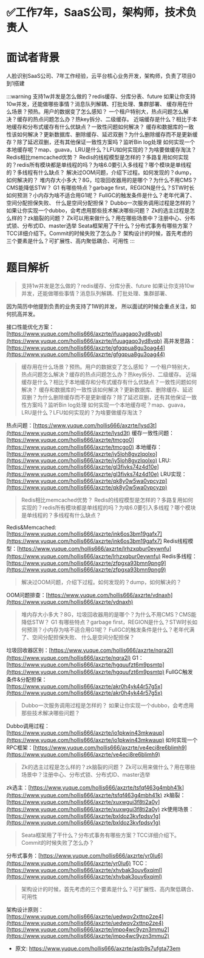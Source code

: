 # ✅工作7年，SaaS公司，架构师，技术负责人
<!--page header-->

<a name="lVRaC"></a>
# 面试者背景

人脸识别SaaS公司、7年工作经验，云平台核心业务开发，架构师，负责了项目0到1搭建

:::warning
支持1w并发是怎么做的？redis缓存、分库分表、future
如果让你支持10w并发，还能做哪些事情？消息队列解耦、打批处理、集群部署、
缓存用在什么场景？预热。用户的数据变了怎么感知？
一个租户特别大，热点问题怎么解决？缓存的热点问题怎么办？热key拆分、二级缓存。
近端缓存是什么？相比于本地缓存和分布式缓存有什么优缺点？一致性问题如何解决？
缓存和数据库的一致性该如何解决？更新数据库、删除缓存、延迟双删？为什么删除缓存而不是更新缓存？除了延迟双删，还有其他保证一致性方案吗？监听Bin log处理
如何实现一个本地缓存呢？map、guava，LRU是什么？LFU如何实现的？为啥要做缓存淘汰？
Redis相比memcached优势？
Redis的线程模型是怎样的？多路复用如何实现的？redis所有模块都是单线程的吗？为啥6.0要引入多线程？哪个模块是单线程的？多线程有什么缺点？
解决过OOM问题，介绍下过程。如何发现的？dump，如何解决的？
堆内存大小多大？8G，垃圾回收器用的是哪个？为什么不用CMS？CMS能降低STW？
G1 有哪些特点？garbage first，REGION是什么？STW时长如何预测？小内存为啥不适合用G1呢？
FullGC的触发条件是什么？老年代满了、空间分配担保失败、
什么是空间分配担保？
Dubbo一次服务调用过程是怎样的？
如果让你实现一个dubbo，会考虑用那些技术解决哪些问题？
Zk的选主过程是怎么样的？zk脑裂的问题？
Zk可以用来做什么？用在哪些场景中？注册中心、分布式锁、分布式ID、master选举
Seata框架用了干什么？分布式事务有哪些方案？TCC详细介绍下。Commit的时候失败了怎么办？
架构设计的时候，首先考虑的三个要素是什么？可扩展性、高内聚低耦合、可用性
:::
<a name="FChSX"></a>
# 题目解析

> 支持1w并发是怎么做的？redis缓存、分库分表、future
> 如果让你支持10w并发，还能做哪些事情？消息队列解耦、打批处理、集群部署、


因为简历中他提到负责的业务支持了1W的并发， 所以面试的时候会重点关注，如何抗高并发。

接口性能优化方案：[https://www.yuque.com/hollis666/axzrte/ifuuagaqo3yd8vqb](https://www.yuque.com/hollis666/axzrte/ifuuagaqo3yd8vqb)
高并发思路：[https://www.yuque.com/hollis666/axzrte/gfgqpua8gu3oag44](https://www.yuque.com/hollis666/axzrte/gfgqpua8gu3oag44)

> 缓存用在什么场景？预热。用户的数据变了怎么感知？
> 一个租户特别大，热点问题怎么解决？缓存的热点问题怎么办？热key拆分、二级缓存。
> 近端缓存是什么？相比于本地缓存和分布式缓存有什么优缺点？一致性问题如何解决？
> 缓存和数据库的一致性该如何解决？更新数据库、删除缓存、延迟双删？为什么删除缓存而不是更新缓存？除了延迟双删，还有其他保证一致性方案吗？监听Bin log处理
> 如何实现一个本地缓存呢？map、guava，LRU是什么？LFU如何实现的？为啥要做缓存淘汰？


热点问题：[https://www.yuque.com/hollis666/axzrte/lysd3t](https://www.yuque.com/hollis666/axzrte/lysd3t)
缓存一致性问题：[https://www.yuque.com/hollis666/axzrte/tmcgo0](https://www.yuque.com/hollis666/axzrte/tmcgo0)
本地缓存：[https://www.yuque.com/hollis666/axzrte/iy5loh8gvzlqolxo](https://www.yuque.com/hollis666/axzrte/iy5loh8gvzlqolxo)
LRU:[https://www.yuque.com/hollis666/axzrte/gl3fivks74z4d10e](https://www.yuque.com/hollis666/axzrte/gl3fivks74z4d10e)
LRU实现：[https://www.yuque.com/hollis666/axzrte/qk8y0w5wa0vpcyzp](https://www.yuque.com/hollis666/axzrte/qk8y0w5wa0vpcyzp)


> Redis相比memcached优势？
> Redis的线程模型是怎样的？多路复用如何实现的？redis所有模块都是单线程的吗？为啥6.0要引入多线程？哪个模块是单线程的？多线程有什么缺点？


Redis&Memcached:[https://www.yuque.com/hollis666/axzrte/ink6os3bm19gafx7](https://www.yuque.com/hollis666/axzrte/ink6os3bm19gafx7)
Redis线程模型：[https://www.yuque.com/hollis666/axzrte/lrhzxqbur0eywnfu](https://www.yuque.com/hollis666/axzrte/lrhzxqbur0eywnfu)
Redis多线程：[https://www.yuque.com/hollis666/axzrte/zfpgxa93bmn9png9](https://www.yuque.com/hollis666/axzrte/zfpgxa93bmn9png9)

> 解决过OOM问题，介绍下过程。如何发现的？dump，如何解决的？


OOM问题排查：[https://www.yuque.com/hollis666/axzrte/vdnaxh](https://www.yuque.com/hollis666/axzrte/vdnaxh)

> 堆内存大小多大？8G，垃圾回收器用的是哪个？为什么不用CMS？CMS能降低STW？
> G1 有哪些特点？garbage first，REGION是什么？STW时长如何预测？小内存为啥不适合用G1呢？
> FullGC的触发条件是什么？老年代满了、空间分配担保失败、
> 什么是空间分配担保？


垃圾回收器区别：[https://www.yuque.com/hollis666/axzrte/nqra2l](https://www.yuque.com/hollis666/axzrte/nqra2l)
G1：[https://www.yuque.com/hollis666/axzrte/hgquufzt6m9psmtp](https://www.yuque.com/hollis666/axzrte/hgquufzt6m9psmtp)
FullGC触发条件&分配担保：[https://www.yuque.com/hollis666/axzrte/akr0h4yk44r57g5x](https://www.yuque.com/hollis666/axzrte/akr0h4yk44r57g5x)

> Dubbo一次服务调用过程是怎样的？
> 如果让你实现一个dubbo，会考虑用那些技术解决哪些问题？


Dubbo调用过程：[https://www.yuque.com/hollis666/axzrte/io1pkwin43mkwaup](https://www.yuque.com/hollis666/axzrte/io1pkwin43mkwaup)
如何实现一个RPC框架：[https://www.yuque.com/hollis666/axzrte/ve4eci8re6blimh9](https://www.yuque.com/hollis666/axzrte/ve4eci8re6blimh9)

> Zk的选主过程是怎么样的？zk脑裂的问题？
> Zk可以用来做什么？用在哪些场景中？注册中心、分布式锁、分布式ID、master选举


zk选主：[https://www.yuque.com/hollis666/axzrte/tsfqf463g4mbh41k](https://www.yuque.com/hollis666/axzrte/tsfqf463g4mbh41k)
zk脑裂：[https://www.yuque.com/hollis666/axzrte/xuxwgui3f8ti2a0y](https://www.yuque.com/hollis666/axzrte/xuxwgui3f8ti2a0y)
zk使用场景：[https://www.yuque.com/hollis666/axzrte/bxldoz3kvfpdsv1g](https://www.yuque.com/hollis666/axzrte/bxldoz3kvfpdsv1g)

> Seata框架用了干什么？分布式事务有哪些方案？TCC详细介绍下。Commit的时候失败了怎么办？


分布式事务：[https://www.yuque.com/hollis666/axzrte/yr0lu6](https://www.yuque.com/hollis666/axzrte/yr0lu6)
TCC：[https://www.yuque.com/hollis666/axzrte/xhvbak3ouy6xqiml](https://www.yuque.com/hollis666/axzrte/xhvbak3ouy6xqiml)

> 架构设计的时候，首先考虑的三个要素是什么？可扩展性、高内聚低耦合、可用性


架构设计原则：[https://www.yuque.com/hollis666/axzrte/uedwqv2xttnp2ze4](https://www.yuque.com/hollis666/axzrte/uedwqv2xttnp2ze4)
[https://www.yuque.com/hollis666/axzrte/impo4wc9yzn3mmu2](https://www.yuque.com/hollis666/axzrte/impo4wc9yzn3mmu2)


<!--page footer-->
- 原文: <https://www.yuque.com/hollis666/axzrte/astb9s7ufgta73em>